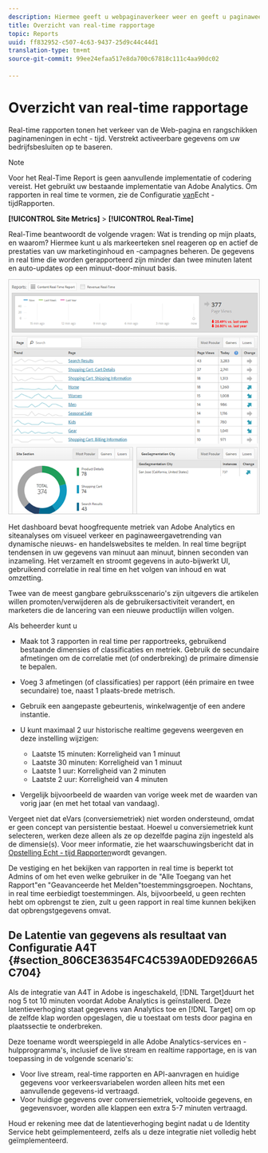 ```yaml
---
description: Hiermee geeft u webpaginaverkeer weer en geeft u paginaweergaven in real-time weer. Verstrekt activeerbare gegevens om uw bedrijfsbesluiten op te baseren.
title: Overzicht van real-time rapportage
topic: Reports
uuid: ff832952-c507-4c63-9437-25d9c44c44d1
translation-type: tm+mt
source-git-commit: 99ee24efaa517e8da700c67818c111c4aa90dc02

---
```



# Overzicht van real-time rapportage

Real-time rapporten tonen het verkeer van de Web-pagina en rangschikken paginameningen in echt - tijd. Verstrekt activeerbare gegevens om uw bedrijfsbesluiten op te baseren.

>[!NOTE]
>
>Voor het Real-Time Report is geen aanvullende implementatie of codering vereist. Het gebruikt uw bestaande implementatie van Adobe Analytics. Om rapporten in real time te vormen, zie de Configuratie [van](/help/components/c-real-time-reporting/t-realtime-admin.md)Echt - tijdRapporten.

**[!UICONTROL Site Metrics]** > **[!UICONTROL Real-Time]**

Real-Time beantwoordt de volgende vragen: Wat is trending op mijn plaats, en waarom? Hiermee kunt u als markeerteken snel reageren op en actief de prestaties van uw marketinginhoud en -campagnes beheren. De gegevens in real time die worden gerapporteerd zijn minder dan twee minuten latent en auto-updates op een minuut-door-minuut basis.

![](assets/report-realtime.png)

Het dashboard bevat hoogfrequente metriek van Adobe Analytics en siteanalyses om visueel verkeer en paginaweergavetrending van dynamische nieuws- en handelswebsites te melden. In real time begrijpt tendensen in uw gegevens van minuut aan minuut, binnen seconden van inzameling. Het verzamelt en stroomt gegevens in auto-bijwerkt UI, gebruikend correlatie in real time en het volgen van inhoud en wat omzetting.

Twee van de meest gangbare gebruiksscenario&#39;s zijn uitgevers die artikelen willen promoten/verwijderen als de gebruikersactiviteit verandert, en marketers die de lancering van een nieuwe productlijn willen volgen.

Als beheerder kunt u

* Maak tot 3 rapporten in real time per rapportreeks, gebruikend bestaande dimensies of classificaties en metriek. Gebruik de secundaire afmetingen om de correlatie met (of onderbreking) de primaire dimensie te bepalen.
* Voeg 3 afmetingen (of classificaties) per rapport (één primaire en twee secundaire) toe, naast 1 plaats-brede metrisch.
* Gebruik een aangepaste gebeurtenis, winkelwagentje of een andere instantie.
* U kunt maximaal 2 uur historische realtime gegevens weergeven en deze instelling wijzigen:

   * Laatste 15 minuten: Korreligheid van 1 minuut
   * Laatste 30 minuten: Korreligheid van 1 minuut
   * Laatste 1 uur: Korreligheid van 2 minuten
   * Laatste 2 uur: Korreligheid van 4 minuten

* Vergelijk bijvoorbeeld de waarden van vorige week met de waarden van vorig jaar (en met het totaal van vandaag).

Vergeet niet dat eVars (conversiemetriek) niet worden ondersteund, omdat er geen concept van persistentie bestaat. Hoewel u conversiemetriek kunt selecteren, werken deze alleen als ze op dezelfde pagina zijn ingesteld als de dimensie(s). Voor meer informatie, zie het waarschuwingsbericht dat in [Opstelling Echt - tijd Rapporten](/help/components/c-real-time-reporting/t-realtime-admin.md)wordt gevangen.

De vestiging en het bekijken van rapporten in real time is beperkt tot Admins of om het even welke gebruiker in de &quot;Alle Toegang van het Rapport&quot;en &quot;Geavanceerde het Melden&quot;toestemmingsgroepen. Nochtans, in real time eerbiedigt toestemmingen. Als, bijvoorbeeld, u geen rechten hebt om opbrengst te zien, zult u geen rapport in real time kunnen bekijken dat opbrengstgegevens omvat.

## De Latentie van gegevens als resultaat van Configuratie A4T {#section_806CE36354FC4C539A0DED9266A5C704}

Als de integratie van A4T in Adobe is ingeschakeld, [!DNL Target]duurt het nog 5 tot 10 minuten voordat Adobe Analytics is geïnstalleerd. Deze latentieverhoging staat gegevens van Analytics toe en [!DNL Target] om op de zelfde klap worden opgeslagen, die u toestaat om tests door pagina en plaatssectie te onderbreken.

Deze toename wordt weerspiegeld in alle Adobe Analytics-services en -hulpprogramma&#39;s, inclusief de live stream en realtime rapportage, en is van toepassing in de volgende scenario&#39;s:

* Voor live stream, real-time rapporten en API-aanvragen en huidige gegevens voor verkeersvariabelen worden alleen hits met een aanvullende gegevens-id vertraagd.
* Voor huidige gegevens over conversiemetriek, voltooide gegevens, en gegevensvoer, worden alle klappen een extra 5-7 minuten vertraagd.

Houd er rekening mee dat de latentieverhoging begint nadat u de Identity Service hebt geïmplementeerd, zelfs als u deze integratie niet volledig hebt geïmplementeerd.
